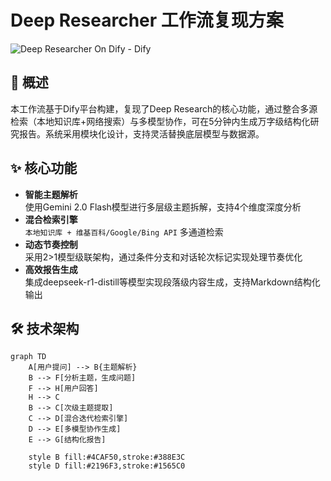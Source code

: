 # Deep Researcher 工作流复现方案

![Deep Researcher On Dify - Dify](https://github.com/user-attachments/assets/24df7ddb-6bdd-4b4a-9aa3-f7963f2c6f7f)

## 📖 概述
本工作流基于Dify平台构建，复现了Deep Research的核心功能，通过整合多源检索（本地知识库+网络搜索）与多模型协作，可在5分钟内生成万字级结构化研究报告。系统采用模块化设计，支持灵活替换底层模型与数据源。

## ✨ 核心功能
- **智能主题解析**  
  使用Gemini 2.0 Flash模型进行多层级主题拆解，支持4个维度深度分析
- **混合检索引擎**  
  `本地知识库 + 维基百科/Google/Bing API` 多通道检索
- **动态节奏控制**  
  采用2>1模型级联架构，通过条件分支和对话轮次标记实现处理节奏优化
- **高效报告生成**  
  集成deepseek-r1-distill等模型实现段落级内容生成，支持Markdown结构化输出

## 🛠️ 技术架构
```mermaid
graph TD
    A[用户提问] --> B{主题解析}
    B --> F[分析主题，生成问题]
    F --> H[用户回答]
    H --> C
    B --> C[次级主题提取]
    C --> D[混合迭代检索引擎]
    D --> E[多模型协作生成]
    E --> G[结构化报告]
    
    style B fill:#4CAF50,stroke:#388E3C
    style D fill:#2196F3,stroke:#1565C0
```

